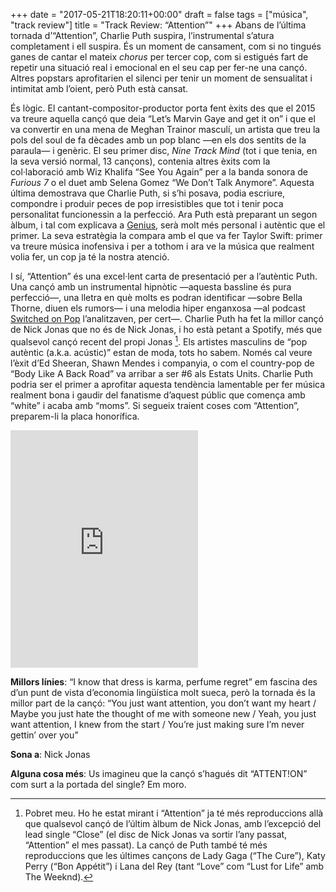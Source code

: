 +++
date = "2017-05-21T18:20:11+00:00"
draft = false
tags = ["música", "track review"]
title = "Track Review: “Attention”"
+++
Abans de l’última tornada d’“Attention”, Charlie Puth suspira, l’instrumental s’atura completament i ell suspira. És un moment de cansament, com si no tingués ganes de cantar el mateix *chorus* per tercer cop, com si estigués fart de repetir una situació real i emocional en el seu cap per fer-ne una cançó. Altres popstars aprofitarien el silenci per tenir un moment de sensualitat i intimitat amb l’oient, però Puth està cansat.

<!-- more -->

És lògic. El cantant-compositor-productor porta fent èxits des que el 2015 va treure aquella cançó que deia “Let’s Marvin Gaye and get it on” i que el va convertir en una mena de Meghan Trainor masculí, un artista que treu la pols del soul de fa dècades amb un pop blanc —en els dos sentits de la paraula— i genèric. El seu primer disc, *Nine Track Mind* (tot i que tenia, en la seva versió normal, 13 cançons), contenia altres èxits com la col·laboració amb Wiz Khalifa “See You Again” per a la banda sonora de *Furious 7* o el duet amb Selena Gomez “We Don’t Talk Anymore”. Aquesta última demostrava que Charlie Puth, si s’hi posava, podia escriure, compondre i produir peces de pop irresistibles que tot i tenir poca personalitat funcionessin a la perfecció. Ara Puth està preparant un segon àlbum, i tal com explicava a [Genius](https://genius.com/Charlie-puth-attention-lyrics), serà molt més personal i autèntic que el primer. La seva estratègia la compara amb el que va fer Taylor Swift: primer va treure música inofensiva i per a tothom i ara ve la música que realment volia fer, un cop ja té la nostra atenció.

I sí, “Attention” és una excel·lent carta de presentació per a l’autèntic Puth. Una cançó amb un instrumental hipnòtic —aquesta bassline és pura perfecció—, una lletra en què molts es podran identificar —sobre Bella Thorne, diuen els rumors— i una melodia hiper enganxosa —al podcast [Switched on Pop](http://www.switchedonpop.com/61-musical-architecture-in-charlie-puth-haim/) l’analitzaven, per cert—. Charlie Puth ha fet la millor cançó de Nick Jonas que no és de Nick Jonas, i ho està petant a Spotify, més que qualsevol cançó recent del propi Jonas [^1]. Els artistes masculins de “pop autèntic (a.k.a. acústic)” estan de moda, tots ho sabem. Només cal veure l’èxit d’Ed Sheeran, Shawn Mendes i companyia, o com el country-pop de “Body Like A Back Road” va arribar a ser #6 als Estats Units. Charlie Puth podria ser el primer a aprofitar aquesta tendència lamentable per fer música realment bona i gaudir del fanatisme d’aquest públic que comença amb “white” i acaba amb “moms”. Si segueix traient coses com “Attention”, preparem-li la placa honorífica.

<iframe src="https://open.spotify.com/embed/track/4iLqG9SeJSnt0cSPICSjxv" width="300" height="380" frameborder="0" allowtransparency="true"></iframe>

**Millors línies**: “I know that dress is karma, perfume regret” em fascina des d’un punt de vista d’economia lingüística molt sueca, però la tornada és la millor part de la cançó: “You just want attention, you don’t want my heart / Maybe you just hate the thought of me with someone new / Yeah, you just want attention, I knew from the start / You’re just making sure I’m never gettin’ over you”

**Sona a**: Nick Jonas

**Alguna cosa més**: Us imagineu que la cançó s’hagués dit “ATTENT!ON” com surt a la portada del single? Em moro. 

[^1]: Pobret meu. Ho he estat mirant i “Attention” ja té més reproduccions allà que qualsevol cançó de l’últim àlbum de Nick Jonas, amb l’excepció del lead single “Close” (el disc de Nick Jonas va sortir l’any passat, “Attention” el mes passat). La cançó de Puth també té més reproduccions que les últimes cançons de Lady Gaga (“The Cure”), Katy Perry (“Bon Appétit”) i Lana del Rey (tant “Love” com “Lust for Life” amb The Weeknd).